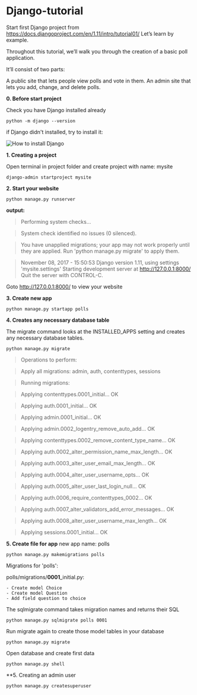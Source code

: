 # Django-tutorial
Start first Django project from https://docs.djangoproject.com/en/1.11/intro/tutorial01/
Let’s learn by example.

Throughout this tutorial, we’ll walk you through the creation of a basic poll application.

It’ll consist of two parts:

A public site that lets people view polls and vote in them.
An admin site that lets you add, change, and delete polls.


**0. Before start project**

Check you have Django installed already

`
python -m django --version
`

if Django didn't installed, try to install it:

![How to install Django](https://docs.djangoproject.com/en/1.11/topics/install/)

**1. Creating a project**

Open terminal in project folder and create project with name: mysite 

`
django-admin startproject mysite
`

**2. Start your website**

`
python manage.py runserver
`

**output:**


>Performing system checks...

>System check identified no issues (0 silenced).

>You have unapplied migrations; your app may not work properly until they are applied.
Run 'python manage.py migrate' to apply them.

>November 08, 2017 - 15:50:53
>Django version 1.11, using settings 'mysite.settings'
Starting development server at http://127.0.0.1:8000/
Quit the server with CONTROL-C.
>

Goto http://127.0.0.1:8000/ to view your website

**3. Create new app**

`
python manage.py startapp polls
`

**4. Creates any necessary database table**

The migrate command looks at the INSTALLED_APPS setting and creates any necessary database tables.

`
python manage.py migrate
`
>
>Operations to perform:

>  Apply all migrations: admin, auth, contenttypes, sessions

>Running migrations:

>  Applying contenttypes.0001_initial... OK

>  Applying auth.0001_initial... OK

>  Applying admin.0001_initial... OK

>  Applying admin.0002_logentry_remove_auto_add... OK

>  Applying contenttypes.0002_remove_content_type_name... OK

>  Applying auth.0002_alter_permission_name_max_length... OK

>  Applying auth.0003_alter_user_email_max_length... OK

>  Applying auth.0004_alter_user_username_opts... OK

>  Applying auth.0005_alter_user_last_login_null... OK

>  Applying auth.0006_require_contenttypes_0002... OK

>  Applying auth.0007_alter_validators_add_error_messages... OK

>  Applying auth.0008_alter_user_username_max_length... OK

>  Applying sessions.0001_initial... OK
>

**5. Create file for app**
new app name: polls

`
python manage.py makemigrations polls
`

Migrations for 'polls':

  polls/migrations/**0001**_initial.py:
  
    - Create model Choice
    - Create model Question
    - Add field question to choice

The sqlmigrate command takes migration names and returns their SQL

`
python manage.py sqlmigrate polls 0001
`


Run migrate again to create those model tables in your database

`
python manage.py migrate
`


Open database and create first data

`
python manage.py shell
`

**5. Creating an admin user

`
python manage.py createsuperuser
`
